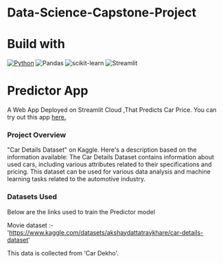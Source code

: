 # Data-Science-Capstone-Project
# Build with
[![Python](https://img.shields.io/badge/python-3670A0?style=for-the-badge&logo=python&logoColor=ffdd54)](https://www.python.org/downloads/release/python-380/)
![Pandas](https://img.shields.io/badge/pandas-%23150458.svg?style=for-the-badge&logo=pandas&logoColor=white)
![scikit-learn](https://img.shields.io/badge/scikit--learn-%23F7931E.svg?style=for-the-badge&logo=scikit-learn&logoColor=white)
![Streamlit](https://img.shields.io/static/v1?style=for-the-badge&message=Streamlit&color=FF4B4B&logo=Streamlit&logoColor=FFFFFF&label=)

# Predictor App

A Web App Deployed on Streamlit Cloud ,That Predicts Car Price.
You can try out this app [here.](https://iamgopinathbehera-data-science-capstone-project-app-2sslc9.streamlit.app/)

### Project Overview
 
 "Car Details Dataset" on Kaggle. Here's a description based on the information available:
The Car Details Dataset contains information about used cars, including various attributes related to their specifications and pricing. This dataset can be used for various data analysis and machine learning tasks related to the automotive industry.


### Datasets Used

Below are the links used to train the Predictor model

Movie dataset :- 'https://www.kaggle.com/datasets/akshaydattatraykhare/car-details-dataset'

This data is collected from 'Car Dekho'.


